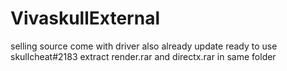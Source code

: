 # VivaskullExternal
selling source come with driver also already update ready to use skullcheat#2183
extract render.rar and directx.rar in same folder
